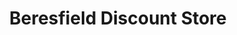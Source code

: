 ---
title: "Beresfield Discount Store"
url: /newcastle/beresfield-discount-store/
shop: variety store
---